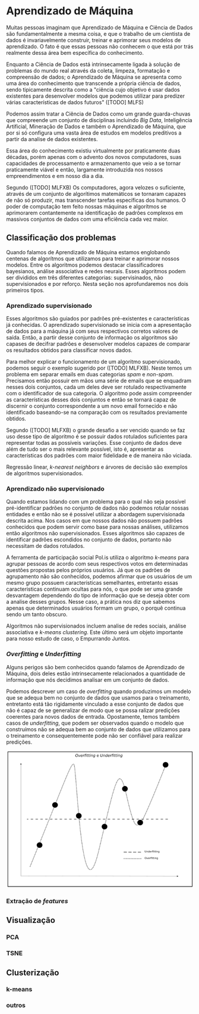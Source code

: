 # Aprendizado de Máquina

Muitas pessoas imaginam que Aprendizado de Máquina e Ciência de Dados são fundamentalmente a mesma coisa, e que o trabalho de um cientista de dados é invariavelmente construir, treinar e aprimorar seus modelos de aprendizado. O fato é que essas pessoas não conhecem o que está por trás realmente dessa área bem específica do conhecimento.

Enquanto a Ciência de Dados está intrinsecamente ligada à solução de problemas do mundo real através da coleta, limpeza, formatação e compreensão de dados; o Aprendizado de Máquina se apresenta como uma área do conhecimento que transcende a própria ciência de dados, sendo tipicamente descrita como a "ciência cujo objetivo é usar dados existentes para desenvolver modelos que podemos utilizar para predizer várias características de dados futuros" ([TODO] MLFS)

Podemos assim tratar a Ciência de Dados como um grande guarda-chuvas que compreende um conjunto de disciplinas incluindo _Big Data_, Inteligência Artificial, Mineração de Dados e também o Aprendizado de Máquina, que por si só configura uma vasta área de estudos em modelos preditivos a partir da analise de dados existentes.

Essa área do conhecimento existiu virtualmente por praticamente duas décadas, porém apenas com o advento dos novos computadores, suas capacidades de processamento e armazenamento que veio a se tornar praticamente viável e então, largamente introduzida nos nossos empreendimentos e em nosso dia a dia.

Segundo ([TODO] MLFXB) Os computadores, agora velozes o suficiente, através de um conjunto de algorítimos matemáticos se tornaram capazes de não só produzir, mas transcender tarefas específicas dos humanos. O poder de computação tem feito nossas máquinas e algorítmos se aprimorarem contantemente na identificação de padrões complexos em massivos conjuntos de dados com uma eficiência cada vez maior.

## Classificação dos problemas

Quando falamos de Aprendizado de Máquina estamos englobando centenas de algorítmos que utilizamos para treinar e aprimorar nossos modelos. Entre os algoritmos podemos destacar classificadores bayesianos, análise associativa e redes neurais. Esses algoritmos podem ser divididos em três diferentes categorias: supervisinados, não supervisionados e por reforço. Nesta seção nos aprofundaremos nos dois primeiros tipos.

### Aprendizado supervisionado

Esses algoritmos são guiados por padrões pré-existentes e características já conhecidas. O aprendizado supervisionado se inicia com a apresentação de dados para a máquina já com seus respectivos corretos valores de saída. Então, a partir desse conjunto de informação os algoritmos são capases de decifrar padrões e desenvolver modelos capazes de comparar os resultados obtidos para classificar novos dados.

Para melhor explicar o funcionamento de um algoritmo supervisionado, podemos seguir o exemplo sugerido por ([TODO] MLFXB). Neste temos um problema em separar emails em duas categorias _spam_ e _non-spam_. Precisamos então possuir em mãos uma série de emails que se enquadram nesses dois conjuntos, cada um deles deve ser rotulado respectivamente com o identificador de sua categoria. O algoritmo pode assim compreender as características desses dois conjuntos e então se tornará capaz de discernir o conjunto correspondente a um novo email fornecido e não identificado baseando-se na comparação com os resultados previamente obtidos.

Segundo ([TODO] MLFXB) o grande desafio a ser vencido quando se faz uso desse tipo de algoritmo é se possuir dados rotulados suficientes para representar todas as possíveis variações. Esse conjunto de dados deve além de tudo ser o mais relevante possível, isto é, apresentar as características dos padrões com maior fidelidade e de maneira não viciada.

Regressão linear, _k-nearest neighbors_ e árvores de decisão são exemplos de algoritmos supervisionados.

### Aprendizado não supervisionado

Quando estamos lidando com um problema para o qual não seja possível pré-identificar padrões no conjunto de dados não podemos rotular nossas entidades e então não se é possível utilizar a abordagem supervisionada descrita acima. Nos casos em que nossos dados não possuem padrões conhecidos que podem servir como base para nossas análises, utilizamos então algoritmos não supervisionados. Esses algoritmos são capazes de identificar padrões escondidos no conjunto de dados, portanto não necessitam de dados rotulados.

A ferramenta de participação social Pol.is utiliza o algoritmo _k-means_ para agrupar pessoas de acordo com seus respectivos votos em determinadas questões propostas pelos próprios usuários. Já que os padrões de agrupamento não são conhecidos, podemos afirmar que os usuários de um mesmo grupo possuem caracteristicas semelhantes, entretanto essas caracteristicas continuam ocultas para nós, o que pode ser uma grande desvantagem dependendo do tipo de informação que se deseja obter com a analise desses grupos. Nesse caso, a prática nos diz que sabemos apenas que determinados usuários formam um grupo, o porquê continua sendo um tanto obscuro.

Algoritmos não supervisionados incluem analise de redes sociais, análise associativa e _k-means clustering_. Este último será um objeto importante para nosso estudo de caso, o Empurrando Juntos.

### _Overfitting_ e _Underfitting_

Alguns perigos são bem conhecidos quando falamos de Aprendizado de Máquina, dois deles estão intrinsecamente relacionados a quantidade de informação que nós decidimos analisar em um conjunto de dados.

Podemos descrever um caso de _overfitting_ quando produzimos um modelo que se adequa bem no conjunto de dados que usamos para o treinamento, entretanto está tão rigidamente vinculado a esse conjunto de dados que não é capaz de se generalizar de modo que se possa ralizar predições coerentes para novos dados de entrada. Opostamente, temos também casos de _underfitting_, que podem ser observados quando o modelo que construímos não se adequa bem ao conjunto de dados que utilizamos para o treinamento e consequentemente pode não ser confiável para realizar predições.

![Image](images/machine_learning/overfitting_underfitting.png)

### Extração de _features_



## Visualização
### PCA
### TSNE

## Clusterização
### k-means
### outros
